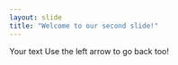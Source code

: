 ```yaml
---
layout: slide
title: "Welcome to our second slide!"
---
```

Your text
Use the left arrow to go back too!
